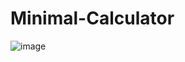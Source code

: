 # Minimal-Calculator
![image](https://user-images.githubusercontent.com/64537788/136375249-0a291f6d-1520-4aa3-a71f-1753fd185296.png)
